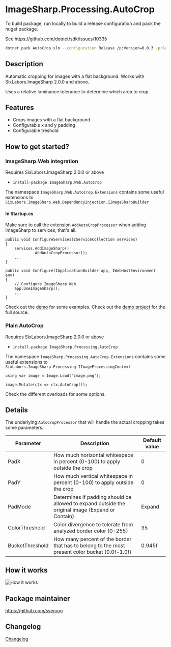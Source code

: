 # ImageSharp.Processing.AutoCrop

To build package, run locally to build a release configuration and pack the nuget package.

See https://github.com/dotnet/sdk/issues/10335

```bash
dotnet pack AutoCrop.sln --configuration Release /p:Version=0.0.3 -p:GeneratePackageOnBuild=false
```

## Description

Automatic cropping for images with a flat background.
Works with SixLabors.ImageSharp 2.0.0 and above.

Uses a relative luminance tolerance to determine which area to crop.

## Features

- Crops images with a flat background
- Configurable x and y padding
- Configurable treshold

## How to get started?

### ImageSharp.Web integration

Requires SixLabors.ImageSharp 2.0.0 or above

- `install-package ImageSharp.Web.AutoCrop`

The namespace `ImageSharp.Web.AutoCrop.Extensions` contains some useful extensions to `SixLabors.ImageSharp.Web.DependencyInjection.IImageSharpBuilder`

#### In Startup.cs

Make sure to call the extension `AddAutoCropProcessor` when adding ImageSharp to services, that's all.

```
public void ConfigureServices(IServiceCollection services)
{
    services.AddImageSharp()
            .AddAutoCropProcessor();
    ...
}

public void Configure(IApplicationBuilder app, IWebHostEnvironment env)
{
    // Configure ImageSharp.Web
    app.UseImageSharp();
    ...
}
```

Check out the [demo](docs/demo.md) for some examples.
Check out the [demo project](src/ImageSharp.Web.AutoCrop.Demo) for the full source.

### Plain AutoCrop

Requires SixLabors.ImageSharp 2.0.0 or above

- `install-package ImageSharp.Processing.AutoCrop`

The namespace `ImageSharp.Processing.AutoCrop.Extensions` contains some useful extensions to `SixLabors.ImageSharp.Processing.IImageProcessingContext`

```
using var image = Image.Load("image.png");

image.Mutate(ctx => ctx.AutoCrop());
```

Check the different overloads for some options.

## Details

The underlying `AutoCropProcessor` that will handle the actual cropping takes some parameters.

| Parameter       | Description                                                                                      | Default value |
| --------------- | ------------------------------------------------------------------------------------------------ | ------------- |
| PadX            | How much horizontal whitespace in percent (0-100) to apply outside the crop                      | 0             |
| PadY            | How much vertical whitespace in percent (0-100) to apply outside the crop                        | 0             |
| PadMode         | Determines if padding should be allowed to expand outside the original image (Expand or Contain) | Expand        |
| ColorThreshold  | Color divergence to tolerate from analyzed border color (0-255)                                  | 35            |
| BucketThreshold | How many percent of the border that has to belong to the most present color bucket (0.0f-1.0f)   | 0.945f        |

## How it works

![How it works](docs/how-it-works.png)

## Package maintainer

https://github.com/svenrog

## Changelog

[Changelog](CHANGELOG.md)
